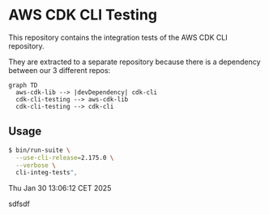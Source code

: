 # AWS CDK CLI Testing

This repository contains the integration tests of the AWS CDK CLI repository.

They are extracted to a separate repository because there is a dependency between our 3 different repos:

```mermaid
graph TD
  aws-cdk-lib --> |devDependency| cdk-cli
  cdk-cli-testing --> aws-cdk-lib
  cdk-cli-testing --> cdk-cli
```

## Usage

```sh
$ bin/run-suite \
  --use-cli-release=2.175.0 \
  --verbose \
  cli-integ-tests",
``` 
Thu Jan 30 13:06:12 CET 2025

sdfsdf
